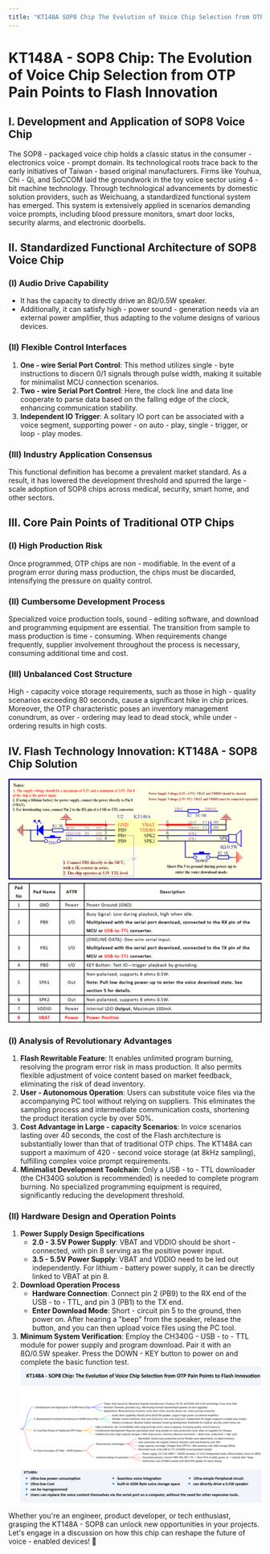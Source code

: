 ```yaml
---
title: "KT148A SOP8 Chip The Evolution of Voice Chip Selection from OTP Pain Points to Flash Innovation"
---
```


# KT148A - SOP8 Chip: The Evolution of Voice Chip Selection from OTP Pain Points to Flash Innovation

## I. Development and Application of SOP8 Voice Chip
The SOP8 - packaged voice chip holds a classic status in the consumer - electronics voice - prompt domain. Its technological roots trace back to the early initiatives of Taiwan - based original manufacturers. Firms like Youhua, Chi - Qi, and SoCCOM laid the groundwork in the toy voice sector using 4 - bit machine technology. Through technological advancements by domestic solution providers, such as Weichuang, a standardized functional system has emerged. This system is extensively applied in scenarios demanding voice prompts, including blood pressure monitors, smart door locks, security alarms, and electronic doorbells.

## II. Standardized Functional Architecture of SOP8 Voice Chip

### (I) Audio Drive Capability
- It has the capacity to directly drive an 8Ω/0.5W speaker.
- Additionally, it can satisfy high - power sound - generation needs via an external power amplifier, thus adapting to the volume designs of various devices.

### (II) Flexible Control Interfaces
1. **One - wire Serial Port Control**: This method utilizes single - byte instructions to discern 0/1 signals through pulse width, making it suitable for minimalist MCU connection scenarios.
2. **Two - wire Serial Port Control**: Here, the clock line and data line cooperate to parse data based on the falling edge of the clock, enhancing communication stability.
3. **Independent IO Trigger**: A solitary IO port can be associated with a voice segment, supporting power - on auto - play, single - trigger, or loop - play modes.

### (III) Industry Application Consensus
This functional definition has become a prevalent market standard. As a result, it has lowered the development threshold and spurred the large - scale adoption of SOP8 chips across medical, security, smart home, and other sectors.

## III. Core Pain Points of Traditional OTP Chips

### (I) High Production Risk
Once programmed, OTP chips are non - modifiable. In the event of a program error during mass production, the chips must be discarded, intensifying the pressure on quality control.

### (II) Cumbersome Development Process
Specialized voice production tools, sound - editing software, and download and programming equipment are essential. The transition from sample to mass production is time - consuming. When requirements change frequently, supplier involvement throughout the process is necessary, consuming additional time and cost.

### (III) Unbalanced Cost Structure
High - capacity voice storage requirements, such as those in high - quality scenarios exceeding 80 seconds, cause a significant hike in chip prices. Moreover, the OTP characteristic poses an inventory management conundrum, as over - ordering may lead to dead stock, while under - ordering results in high costs.

## IV. Flash Technology Innovation: KT148A - SOP8 Chip Solution
![KT148A SOP8 Chip Solution Schematic](/assets/images/07081.png) 

### (I) Analysis of Revolutionary Advantages
1. **Flash Rewritable Feature**: It enables unlimited program burning, resolving the program error risk in mass production. It also permits flexible adjustment of voice content based on market feedback, eliminating the risk of dead inventory.
2. **User - Autonomous Operation**: Users can substitute voice files via the accompanying PC tool without relying on suppliers. This eliminates the sampling process and intermediate communication costs, shortening the product iteration cycle by over 50%.
3. **Cost Advantage in Large - capacity Scenarios**: In voice scenarios lasting over 40 seconds, the cost of the Flash architecture is substantially lower than that of traditional OTP chips. The KT148A can support a maximum of 420 - second voice storage (at 8kHz sampling), fulfilling complex voice prompt requirements.
4. **Minimalist Development Toolchain**: Only a USB - to - TTL downloader (the CH340G solution is recommended) is needed to complete program burning. No specialized programming equipment is required, significantly reducing the development threshold.

### (II) Hardware Design and Operation Points
1. **Power Supply Design Specifications**
    - **2.0 - 3.5V Power Supply**: VBAT and VDDIO should be short - connected, with pin 8 serving as the positive power input.
    - **3.5 - 5.5V Power Supply**: VBAT and VDDIO need to be led out independently. For lithium - battery power supply, it can be directly linked to VBAT at pin 8.
2. **Download Operation Process**
    - **Hardware Connection**: Connect pin 2 (PB9) to the RX end of the USB - to - TTL, and pin 3 (PB1) to the TX end.
    - **Enter Download Mode**: Short - circuit pin 5 to the ground, then power on. After hearing a "beep" from the speaker, release the button, and you can then upload voice files using the PC tool.
3. **Minimum System Verification**: Employ the CH340G - USB - to - TTL module for power supply and program download. Pair it with an 8Ω/0.5W speaker. Press the DOWN - KEY button to power on and complete the basic function test.
![Evolution of Voice Chip Selection](/assets/images/070802.png) 

Whether you're an engineer, product developer, or tech enthusiast, grasping the KT148A - SOP8 can unlock new opportunities in your projects. Let's engage in a discussion on how this chip can reshape the future of voice - enabled devices! 💬